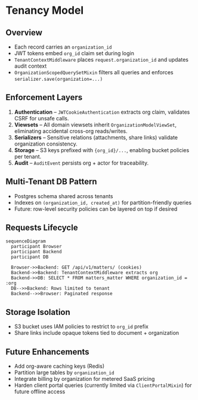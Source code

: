 # Tenancy Model

## Overview

- Each record carries an `organization_id`
- JWT tokens embed `org_id` claim set during login
- `TenantContextMiddleware` places `request.organization_id` and updates audit context
- `OrganizationScopedQuerySetMixin` filters all queries and enforces `serializer.save(organization=...)`

## Enforcement Layers

1. **Authentication** – `JWTCookieAuthentication` extracts org claim, validates CSRF for unsafe calls.
2. **Viewsets** – All domain viewsets inherit `OrganizationModelViewSet`, eliminating accidental cross-org reads/writes.
3. **Serializers** – Sensitive relations (attachments, share links) validate organization consistency.
4. **Storage** – S3 keys prefixed with `{org_id}/...`, enabling bucket policies per tenant.
5. **Audit** – `AuditEvent` persists org + actor for traceability.

## Multi-Tenant DB Pattern

- Postgres schema shared across tenants
- Indexes on `(organization_id, created_at)` for partition-friendly queries
- Future: row-level security policies can be layered on top if desired

## Requests Lifecycle

```mermaid
sequenceDiagram
  participant Browser
  participant Backend
  participant DB

  Browser->>Backend: GET /api/v1/matters/ (cookies)
  Backend->>Backend: TenantContextMiddleware extracts org
  Backend->>DB: SELECT * FROM matters_matter WHERE organization_id = :org
  DB-->>Backend: Rows limited to tenant
  Backend-->>Browser: Paginated response
```

## Storage Isolation

- S3 bucket uses IAM policies to restrict to `org_id` prefix
- Share links include opaque tokens tied to document + organization

## Future Enhancements

- Add org-aware caching keys (Redis)
- Partition large tables by `organization_id`
- Integrate billing by organization for metered SaaS pricing
- Harden client portal queries (currently limited via `ClientPortalMixin`) for future offline access
